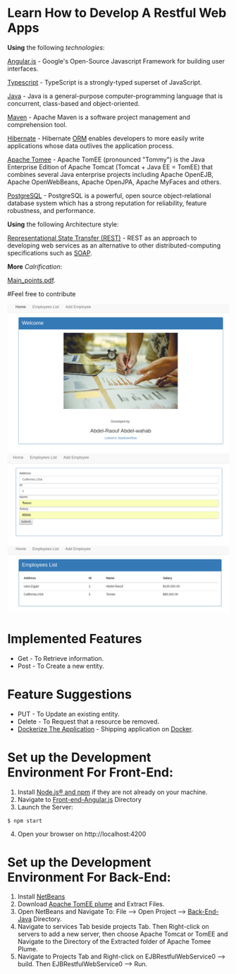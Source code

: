 # Learn How to Develop A Restful Web Apps

**Using** the following *technologies*: 

[Angular.js](https://angular.io/) - Google's Open-Source Javascript Framework for building user interfaces.

[Typescript](https://www.typescriptlang.org/) - TypeScript is a strongly-typed superset of JavaScript.

[Java](https://www.oracle.com/technetwork/java/index.html) - Java is a general-purpose computer-programming language that is concurrent, class-based and object-oriented.

[Maven](https://maven.apache.org/) - Apache Maven is a software project management and comprehension tool.

[Hibernate](https://hibernate.org/) - Hibernate [ORM](http://hibernate.org/orm/what-is-an-orm/) enables developers to more easily write applications whose data outlives the application process. 

[Apache Tomee](http://tomee.apache.org/) - Apache TomEE (pronounced "Tommy") is the Java Enterprise Edition of Apache Tomcat (Tomcat + Java EE = TomEE) that combines several Java enterprise projects including Apache OpenEJB, Apache OpenWebBeans, Apache OpenJPA, Apache MyFaces and others.

[PostgreSQL](https://www.postgresql.org/) - PostgreSQL is a powerful, open source object-relational database system which has a strong reputation for reliability, feature robustness, and performance.

**Using** the following Architecture style:

[Representational State Transfer (REST)](https://spring.io/understanding/REST) - REST as an approach to developing web services as an alternative to other distributed-computing specifications such as [SOAP](https://www.tutorialspoint.com/soap/what_is_soap.htm). 

**More** *Calrification*:

[Main_points.pdf](https://github.com/Abdel-Raouf/Restful-App/blob/master/main_points.pdf).

#Feel free to contribute

![App look](https://github.com/Abdel-Raouf/Restful-App/blob/master/images/Screenshot%20from%202018-10-01%2006-54-41.png)
![App look](https://github.com/Abdel-Raouf/Restful-App/blob/master/images/Screenshot%20from%202018-10-01%2006-53-51.png)
![App look](https://github.com/Abdel-Raouf/Restful-App/blob/master/images/Screenshot%20from%202018-10-01%2006-54-18.png)

# Implemented Features

- Get - To Retrieve information.
- Post - To Create a new entity.

# Feature Suggestions

- PUT - To Update an existing entity.
- Delete - To Request that a resource be removed.
- [Dockerize The Application](https://github.com/docker/labs/tree/master/developer-tools/nodejs/porting/) - Shipping application on [Docker](https://www.docker.com/).

# Set up the Development Environment For Front-End:

1. Install [Node.js® and npm](https://nodejs.org/en/download/) if they are not already on your machine.
2. Navigate to [Front-end-Angular.js](https://github.com/Abdel-Raouf/Restful-App/tree/master/Front-end-Angular.js) Directory
3. Launch the Server: 
```
$ npm start
```
4. Open your browser on http://localhost:4200

# Set up the Development Environment For Back-End:

1. Install [NetBeans](https://netbeans.org/downloads/) 
2. Download [Apache TomEE plume](http://tomee.apache.org/download-ng.html) and Extract Files. 
3. Open NetBeans and Navigate To: File --> Open Project --> [Back-End-Java](https://github.com/Abdel-Raouf/Restful-App/tree/master/Back-end-Java) Directory.
4. Navigate to services Tab beside projects Tab. Then Right-click on servers to add a new server, then choose Apache Tomcat or TomEE and Navigate to the Directory of the Extracted folder of Apache Tomee Plume.
5. Navigate to Projects Tab and Right-click on EJBRestfulWebService0 --> build. Then EJBRestfulWebService0 --> Run.

